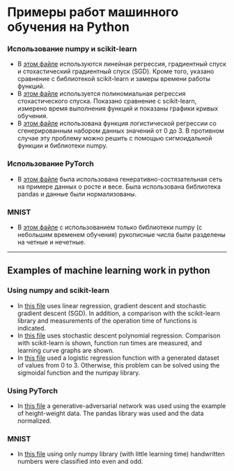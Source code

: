 # Примеры работ машинного обучения на Python

### Использование numpy и scikit-learn

- В [этом файле](https://github.com/xxxFilosoFxxx/Machine_learning/blob/master/linearRegression_Gradient_SGD.ipynb) используются линейная регрессия, градиентный спуск и стохастический градиентный спуск (SGD). Кроме того, указано сравнение с библиотекой scikit-learn и замеры времени работы функций.
- В [этом файле](https://github.com/xxxFilosoFxxx/Machine_learning/blob/master/polynomial_regression_without_sk.ipynb) используется полиномиальная регрессия стохастического спуска. Показано сравнение с scikit-learn, измерено время выполнения функций и показаны графики кривых обучения.
- В [этом файле](https://github.com/xxxFilosoFxxx/Machine_learning/blob/master/logistic_regression_with_sklearn.ipynb) использована функция логистической регрессии со сгенерированным набором данных значений от 0 до 3. В противном случае эту проблему можно решить с помощью сигмоидальной функции и библиотеки numpy.

### Использование PyTorch

- В [этом файле](https://github.com/xxxFilosoFxxx/Machine_learning/blob/master/GAN/GAN_height_and_weight.ipynb) была использована генеративно-состязательная сеть на примере данных о росте и весе. Была использована библиотека pandas и данные были нормализованы.

### MNIST

- В [этом файле](https://github.com/xxxFilosoFxxx/Machine_learning/blob/master/MNIST%20even%20numbers/MNIST_even_numbers.ipynb) с использованием только библиотеки numpy (с небольшим временем обучения) рукописные числа были разделены на четные и нечетные.

---

## Examples of machine learning work in python

### Using numpy and scikit-learn

- In [this file](https://github.com/xxxFilosoFxxx/Machine_learning/blob/master/linearRegression_Gradient_SGD.ipynb) uses linear regression, gradient descent and stochastic gradient descent (SGD). In addition, a comparison with the scikit-learn library and measurements of the operation time of functions is indicated.
- In [this file](https://github.com/xxxFilosoFxxx/Machine_learning/blob/master/polynomial_regression_without_sk.ipynb) uses stochastic descent polynomial regression. Comparison with scikit-learn is shown, function run times are measured, and learning curve graphs are shown.
- In [this file](https://github.com/xxxFilosoFxxx/Machine_learning/blob/master/logistic_regression_with_sklearn.ipynb) used a logistic regression function with a generated dataset of values from 0 to 3. Otherwise, this problem can be solved using the sigmoidal function and the numpay library.

### Using PyTorch

- In [this file](https://github.com/xxxFilosoFxxx/Machine_learning/blob/master/GAN/GAN_height_and_weight.ipynb) a generative-adversarial network was used using the example of height-weight data. The pandas library was used and the data normalized.

### MNIST

- In [this file](https://github.com/xxxFilosoFxxx/Machine_learning/blob/master/MNIST%20even%20numbers/MNIST_even_numbers.ipynb) using only numpy library (with little learning time) handwritten numbers were classified into even and odd.
